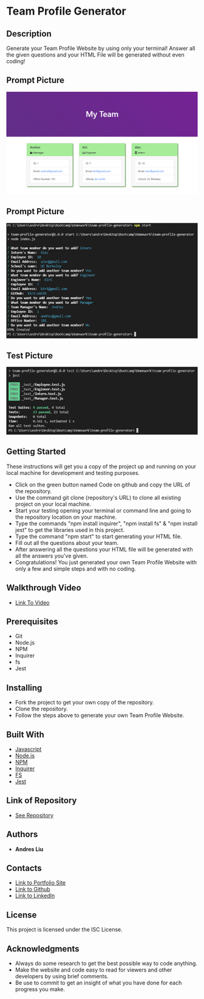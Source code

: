 # Team Profile Generator

## Description

Generate your Team Profile Website by using only your terminal! Answer all the given questions and your HTML File will be generated without even coding!

## Prompt Picture

![Site](./dist/images/site-img.PNG)

## Prompt Picture

![Prompt](./dist/images/prompt-img.PNG)

## Test Picture

![Test](./dist/images/test-img.PNG)

## Getting Started

These instructions will get you a copy of the project up and running on your local machine for development and testing purposes.

* Click on the green button named Code on github and copy the URL of the repository.
* Use the command git clone (repository's URL) to clone all existing project on your local machine.
* Start your testing opening your terminal or command line and going to the repository location on your machine.
* Type the commands "npm install inquirer", "npm install fs" & "npm install jest" to get the libraries used in this project.
* Type the command "npm start" to start generating your HTML file.
* Fill out all the questions about your team.
* After answering all the questions your HTML file will be generated with all the answers you've given.
* Congratulations! You just generated your own Team Profile Website with only a few and simple steps and with no coding.

## Walkthrough Video

* [Link To Video](https://watch.screencastify.com/v/faibh3KIX91Uv0hdXc5l)

## Prerequisites

* Git
* Node.js
* NPM
* Inquirer
* fs
* Jest

## Installing

* Fork the project to get your own copy of the repository.
* Clone the repository.
* Follow the steps above to generate your own Team Profile Website.

## Built With

* [Javascript](https://developer.mozilla.org/en-US/docs/Web/javascript)
* [Node.js](https://nodejs.org/en/)
* [NPM](https://docs.npmjs.com/)
* [Inquirer](https://www.npmjs.com/package/inquirer)
* [FS](https://nodejs.org/api/fs.html)
* [Jest](https://www.npmjs.com/package/jest)

## Link of Repository

* [See Repository](https://github.com/andresliu22/team-profile-generator)

## Authors

* **Andres Liu** 

## Contacts

- [Link to Portfolio Site](https://andresliu22.github.io/portfolio/)
- [Link to Github](https://github.com/andresliu22/)
- [Link to LinkedIn](https://www.linkedin.com/in/andresliu22/)

## License

This project is licensed under the ISC License.

## Acknowledgments

* Always do some research to get the best possible way to code anything.
* Make the website and code easy to read for viewers and other developers by using brief comments.
* Be use to commit to get an insight of what you have done for each progress you make.

